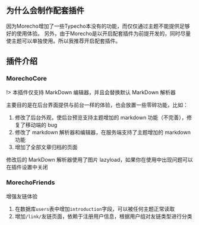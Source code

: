 ## 为什么会制作配套插件

因为Morecho增加了一些Typecho本没有的功能，而仅仅通过主题不能提供足够好的使用体验。
另外，由于Morecho是以开启配套插件为前提开发的，同时尽量使主题可以单独使用。所以我推荐开启配套插件。

## 插件介绍

### MorechoCore

!> 本插件仅支持 MarkDown 编辑器，并且会替换默认 MarkDown 解析器

主要目的是在后台界面提供与前台一样的体验，也会放置一些零碎功能，比如：

1. 修改了后台外观，使后台预览支持主题增加的 markdown 功能（不完善），修复了移动端的 bug
1. 修改了 markdown 解析器和编辑器，在服务端支持了主题增加的 markdown 功能
1. 增加了全部文章归档的页面

修改后的 MarkDown 解析器使用了图片 lazyload，如果你在使用中出现问题可以在插件设置中关闭

### MorechoFriends

增强友链体验

1. 在数据库`users`表中增加`introduction`字段，可以被任何主题正常读取
1. 增加`/link/`友链页面，依赖于注册用户信息，根据用户组对友链类型进行分类